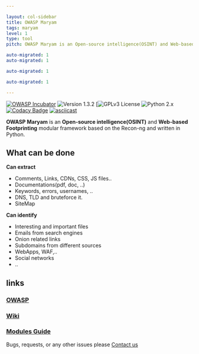 ```yaml
---

layout: col-sidebar
title: OWASP Maryam
tags: maryam
level: 1
type: tool
pitch: OWASP Maryam is an Open-source intelligence(OSINT) and Web-based Footprinting modular framework based on the Recon-ng and written in Python.

auto-migrated: 1
auto-migrated: 1

auto-migrated: 1

auto-migrated: 1

---
```


[![OWASP Incubator](https://img.shields.io/badge/owasp-Incubator%20project-48A646.svg)](https://www2.owasp.org/projects#div-incubator)
![Version 1.3.2](https://img.shields.io/badge/Version-1.3.2-green.svg)
[![GPLv3 License](https://img.shields.io/badge/License-GPLv3-red.svg)
![Python 2.x](https://img.shields.io/badge/Python-2.x-green.svg)
[![Codacy Badge](https://api.codacy.com/project/badge/Grade/40d81c48b3444ee78ffc6c5c8639134c)](https://www.codacy.com/manual/saeeddhqan/Maryam?utm_source=github.com&amp;utm_medium=referral&amp;utm_content=saeeddhqan/Maryam&amp;utm_campaign=Badge_Grade)
[![asciicast](https://asciinema.org/a/DlWH9AgkRtg2TfLd9DvwDvmy3.svg)](https://asciinema.org/a/DlWH9AgkRtg2TfLd9DvwDvmy3)

**OWASP Maryam** is an **Open-source intelligence(OSINT)** and **Web-based Footprinting** modular framework based on the Recon-ng and written in Python.

## What can be done

**Can extract**
*   Comments, Links, CDNs, CSS, JS files..
*   Documentations(pdf, doc, ..)
*   Keywords, errors, usernames, ..
*   DNS, TLD and bruteforce it.
*   SiteMap

**Can identify**
*   Interesting and important files
*   Emails from search engines
*   Onion related links
*   Subdomains from different sources
*   WebApps, WAF,..
*   Social networks
*   ..

## links
### [OWASP](https://www.owasp.org/index.php/OWASP_Maryam_Project)
### [Wiki](https://github.com/saeeddhqan/maryam/wiki)
### [Modules Guide](https://github.com/saeeddhqan/maryam/wiki/modules)

Bugs, requests, or any other issues please [Contact us](mailto:saeed.dehghan@owasp.org)
